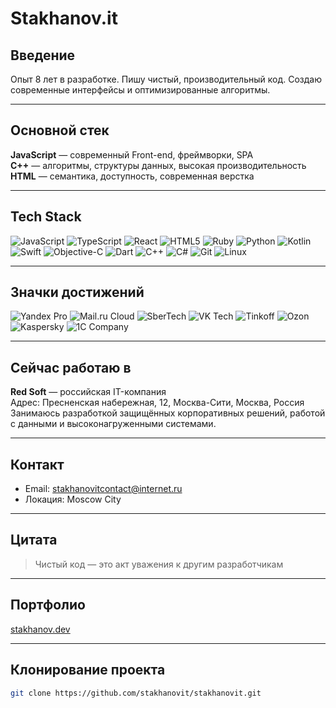 # Stakhanov.it

## Введение

Опыт 8 лет в разработке. Пишу чистый, производительный код. Создаю современные интерфейсы и оптимизированные алгоритмы.

---

## Основной стек

**JavaScript** — современный Front-end, фреймворки, SPA  
**C++** — алгоритмы, структуры данных, высокая производительность  
**HTML** — семантика, доступность, современная верстка

---

## Tech Stack

![JavaScript](https://img.shields.io/badge/JavaScript-23272A?style=for-the-badge&logo=javascript&logoColor=F7DF1E)
![TypeScript](https://img.shields.io/badge/TypeScript-23272A?style=for-the-badge&logo=typescript&logoColor=3178C6)
![React](https://img.shields.io/badge/React-23272A?style=for-the-badge&logo=react&logoColor=61DAFB)
![HTML5](https://img.shields.io/badge/HTML5-23272A?style=for-the-badge&logo=html5&logoColor=E34F26)
![Ruby](https://img.shields.io/badge/Ruby-23272A?style=for-the-badge&logo=ruby&logoColor=CC342D)
![Python](https://img.shields.io/badge/Python-23272A?style=for-the-badge&logo=python&logoColor=3776AB)
![Kotlin](https://img.shields.io/badge/Kotlin-23272A?style=for-the-badge&logo=kotlin&logoColor=7F52FF)
![Swift](https://img.shields.io/badge/Swift-23272A?style=for-the-badge&logo=swift&logoColor=FA7343)
![Objective-C](https://img.shields.io/badge/Objective--C-23272A?style=for-the-badge&logo=apple&logoColor=white)
![Dart](https://img.shields.io/badge/Dart-23272A?style=for-the-badge&logo=dart&logoColor=0175C2)
![C++](https://img.shields.io/badge/C++-23272A?style=for-the-badge&logo=c%2B%2B&logoColor=00599C)
![C#](https://img.shields.io/badge/C%23-23272A?style=for-the-badge&logo=csharp&logoColor=239120)
![Git](https://img.shields.io/badge/Git-23272A?style=for-the-badge&logo=git&logoColor=F05032)
![Linux](https://img.shields.io/badge/Linux-23272A?style=for-the-badge&logo=linux&logoColor=FCC624)

---

## Значки достижений

<!-- Достижения от реальных российских IT-компаний, стилизованы как бейджи shields.io -->

![Yandex Pro](https://img.shields.io/badge/Yandex%20Pro-Эксперт%20Backend-23272A?style=for-the-badge&logo=yandex&logoColor=ff0000)
![Mail.ru Cloud](https://img.shields.io/badge/Mail.ru%20Cloud-Архитектор%20облака-23272A?style=for-the-badge&logo=mail.ru&logoColor=0082ff)
![SberTech](https://img.shields.io/badge/SberTech-Безопасный%20DevOps-23272A?style=for-the-badge&logo=sberbank&logoColor=77bc1f)
![VK Tech](https://img.shields.io/badge/VK%20Tech-Мобильный%20инноватор-23272A?style=for-the-badge&logo=vk&logoColor=4680c2)
![Tinkoff](https://img.shields.io/badge/Tinkoff-Финтех%20инженер-23272A?style=for-the-badge&logo=tinkoff-bank&logoColor=ffdd2d)
![Ozon](https://img.shields.io/badge/Ozon-Решения%20для%20e-commerce-23272A?style=for-the-badge&logo=ozon&logoColor=0080ff)
![Kaspersky](https://img.shields.io/badge/Kaspersky-Участник%20кибербезопасности-23272A?style=for-the-badge&logo=kaspersky&logoColor=009900)
![1C Company](https://img.shields.io/badge/1C%20Company-Автоматизация%20бизнеса-23272A?style=for-the-badge&logo=1c&logoColor=fed500)

---

## Сейчас работаю в

**Red Soft** — российская IT-компания  
Адрес: Пресненская набережная, 12, Москва-Сити, Москва, Россия  
Занимаюсь разработкой защищённых корпоративных решений, работой с данными и высоконагруженными системами.

---

## Контакт

- Email: stakhanovitcontact@internet.ru
- Локация: Moscow City

---

## Цитата

> Чистый код — это акт уважения к другим разработчикам

---

## Портфолио

[stakhanov.dev](https://stakhanov.dev)

---

## Клонирование проекта

```sh
git clone https://github.com/stakhanovit/stakhanovit.git
```

